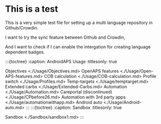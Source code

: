 # This is a test

This is a very simple test file for setting up a multi language repository in Github/Crowdin.

I want to try the sync feature between Github and Crowdin,

And I want to check if I can enable the intergation for creating language dependent badges.

:::{toctree}
:caption: AndroidAPS Usage
:titlesonly: true

Objectives <./Usage/Objectives.md>
OpenAPS features <./Usage/Open-APS-features.md>
COB calculation <./Usage/COB-calculation.md>
Profile switch <./Usage/Profiles.md>
Temp-targets <./Usage/temptarget.md>
Extended carbs <./Usage/Extended-Carbs.md>
Automation <./Usage/Automation.md>
Careportal (discontinued) <./Usage/CPbefore26.md>
Automation with 3rd party apps <./Usage/automationwithapp.md>
Android auto <./Usage/Android-auto.md>
:::
:::{toctree}
:caption: Sandbox
:titlesonly: true

Sandbox <./Sandbox/sandbox1.md>
:::
